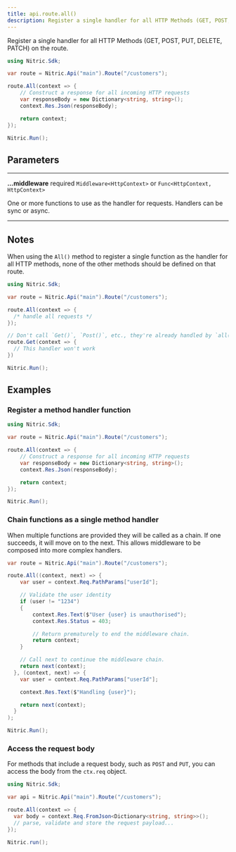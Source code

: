 ```yaml
---
title: api.route.all()
description: Register a single handler for all HTTP Methods (GET, POST, PUT, DELETE, PATCH) on the route.
---
```


Register a single handler for all HTTP Methods (GET, POST, PUT, DELETE, PATCH) on the route.

```c#
using Nitric.Sdk;

var route = Nitric.Api("main").Route("/customers");

route.All(context => {
    // Construct a response for all incoming HTTP requests
    var responseBody = new Dictionary<string, string>();
    context.Res.Json(responseBody);

    return context;
});

Nitric.Run();
```

## Parameters

---

**...middleware** required `Middleware<HttpContext>` or `Func<HttpContext, HttpContext>`

One or more functions to use as the handler for requests. Handlers can be sync or async.

---

## Notes

When using the `All()` method to register a single function as the handler for all HTTP methods, none of the other methods should be defined on that route.

```c#
using Nitric.Sdk;

var route = Nitric.Api("main").Route("/customers");

route.All(context => {
  /* handle all requests */
});

// Don't call `Get()`, `Post()`, etc., they're already handled by `all()`
route.Get(context => {
  // This handler won't work
})

Nitric.Run();
```

## Examples

### Register a method handler function

```c#
using Nitric.Sdk;

var route = Nitric.Api("main").Route("/customers");

route.All(context => {
    // Construct a response for all incoming HTTP requests
    var responseBody = new Dictionary<string, string>();
    context.Res.Json(responseBody);

    return context;
});

Nitric.Run();
```

### Chain functions as a single method handler

When multiple functions are provided they will be called as a chain. If one succeeds, it will move on to the next. This allows middleware to be composed into more complex handlers.

```c#
var route = Nitric.Api("main").Route("/customers");

route.All((context, next) => {
    var user = context.Req.PathParams["userId"];

    // Validate the user identity
    if (user != "1234")
    {
        context.Res.Text($"User {user} is unauthorised");
        context.Res.Status = 403;

        // Return prematurely to end the middleware chain.
        return context;
    }

    // Call next to continue the middleware chain.
    return next(context);
  }, (context, next) => {
    var user = context.Req.PathParams["userId"];

    context.Res.Text($"Handling {user}");

    return next(context);
  }
);

Nitric.Run();
```

### Access the request body

For methods that include a request body, such as `POST` and `PUT`, you can access the body from the `ctx.req` object.

```c#
using Nitric.Sdk;

var api = Nitric.Api("main").Route("/customers");

route.All(context => {
  var body = context.Req.FromJson<Dictionary<string, string>>();
  // parse, validate and store the request payload...
});

Nitric.run();
```
